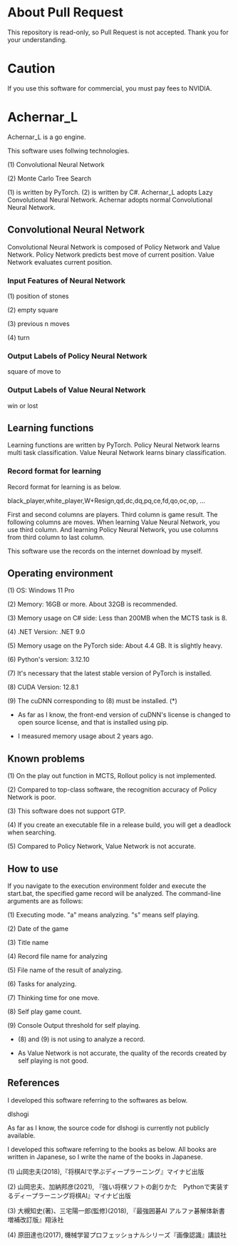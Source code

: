 # About Pull Request

This repository is read-only, so Pull Request is not accepted. Thank you for your understanding.

# Caution

If you use this software for commercial, you must pay fees to NVIDIA.

# Achernar_L

Achernar_L is a go engine.

This software uses follwing technologies.

(1) Convolutional Neural Network

(2) Monte Carlo Tree Search

(1) is written by PyTorch. (2) is written by C#. Achernar_L adopts Lazy Convolutional Neural Network. Achernar adopts normal Convolutional Neural Network.

## Convolutional Neural Network

Convolutional Neural Network is composed of Policy Network and Value Network. Policy Network predicts best move of current position. Value Network evaluates current position.

### Input Features of Neural Network

(1) position of stones

(2) empty square

(3) previous n moves

(4) turn

### Output Labels of Policy Neural Network

square of move to

### Output Labels of Value Neural Network

win or lost

## Learning functions

Learning functions are written by PyTorch. Policy Neural Network learns multi task classification. Value Neural Network learns binary classification.

### Record format for learning

Record format for learning is as below.

black_player,white_player,W+Resign,qd,dc,dq,pq,ce,fd,qo,oc,op, ...

First and second columns are players. Third column is game result. The following columns are moves. When learning Value Neural Network, you use third column. And learning Policy Neural Network, you use columns from third column to last column.

This software use the records on the internet download by myself.

## Operating environment

(1) OS: Windows 11 Pro

(2) Memory: 16GB or more. About 32GB is recommended.

(3) Memory usage on C# side: Less than 200MB when the MCTS task is 8.

(4) .NET Version: .NET 9.0

(5) Memory usage on the PyTorch side: About 4.4 GB. It is slightly heavy.

(6) Python's version: 3.12.10

(7) It's necessary that the latest stable version of PyTorch is installed.

(8) CUDA Version: 12.8.1

(9) The cuDNN corresponding to (8) must be installed. (*)

* As far as I know, the front-end version of cuDNN's license is changed to open source license, and that is installed using pip.

* I measured memory usage about 2 years ago.

## Known problems

(1) On the play out function in MCTS, Rollout policy is not implemented.

(2) Compared to top-class software, the recognition accuracy of Policy Network is poor.

(3) This software does not support GTP.

(4) If you create an executable file in a release build, you will get a deadlock when searching.

(5) Compared to Policy Network, Value Network is not accurate.

## How to use

If you navigate to the execution environment folder and execute the start.bat, the specified game record will be analyzed. The command-line arguments are as follows:

(1) Executing mode. "a" means analyzing. "s" means self playing.

(2) Date of the game

(3) Title name

(4) Record file name for analyzing

(5) File name of the result of analyzing.

(6) Tasks for analyzing.

(7) Thinking time for one move.

(8) Self play game count.

(9) Console Output threshold for self playing.

* (8) and (9) is not using to analyze a record.

* As Value Network is not accurate, the quality of the records created by self playing is not good.

## References

I developed this software referring to the softwares as below.

dlshogi

As far as I know, the source code for dlshogi is currently not publicly available.

I developed this software referring to the books as below. All books are written in Japanese, so I write the name of the books in Japanese.

(1) 山岡忠夫(2018),『将棋AIで学ぶディープラーニング』マイナビ出版 

(2) 山岡忠夫、加納邦彦(2021), 『強い将棋ソフトの創りかた　Pythonで実装するディープラーニング将棋AI』マイナビ出版

(3) 大槻知史(著)、三宅陽一郎(監修)(2018), 『最強囲碁AI アルファ碁解体新書　増補改訂版』翔泳社

(4) 原田達也(2017), 機械学習プロフェッショナルシリーズ『画像認識』講談社
